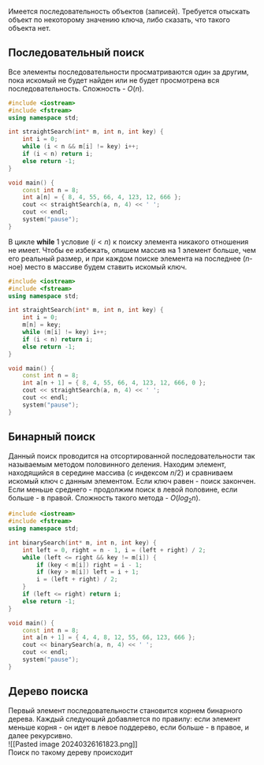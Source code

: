 Имеется последовательность объектов (записей). Требуется отыскать объект по некоторому значению ключа, либо сказать, что такого объекта нет.
## Последовательный поиск
Все элементы последовательности просматриваются один за другим, пока искомый не будет найден или не будет просмотрена вся последовательность. Сложность - $O(n)$.  
```cpp
#include <iostream>
#include <fstream>
using namespace std;

int straightSearch(int* m, int n, int key) {
	int i = 0;
	while (i < n && m[i] != key) i++;
	if (i < n) return i;
	else return -1;
}

void main() {
	const int n = 8;
	int a[n] = { 8, 4, 55, 66, 4, 123, 12, 666 };
	cout << straightSearch(a, n, 4) << ' ';
	cout << endl;
	system("pause");
}
```
В цикле **while** 1 условие ($i<n$) к поиску элемента никакого отношения не имеет. Чтобы ее избежать, опишем массив на 1 элемент больше, чем его реальный размер, и при каждом поиске элемента на последнее ($n$-ное) место в массиве будем ставить искомый ключ.
```cpp
#include <iostream>
#include <fstream>
using namespace std;

int straightSearch(int* m, int n, int key) {
	int i = 0;
	m[n] = key;
	while (m[i] != key) i++;
	if (i < n) return i;
	else return -1;
}

void main() {
	const int n = 8;
	int a[n + 1] = { 8, 4, 55, 66, 4, 123, 12, 666, 0 };
	cout << straightSearch(a, n, 4) << ' ';
	cout << endl;
	system("pause");
}
```
## Бинарный поиск
Данный поиск проводится на отсортированной последовательности так называемым методом половинного деления. Находим элемент, находящийся в середине массива (с индексом $n/2$) и сравниваем искомый ключ с данным элементом. Если ключ равен - поиск закончен. Если меньше среднего - продолжим поиск в левой половине, если больше - в правой. Сложность такого метода - $O(log_2n)$.
```cpp
#include <iostream>
#include <fstream>
using namespace std;

int binarySearch(int* m, int n, int key) {
	int left = 0, right = n - 1, i = (left + right) / 2;
	while (left <= right && key != m[i]) {
		if (key < m[i]) right = i - 1;
		if (key > m[i]) left = i + 1;
		i = (left + right) / 2;
	}
	if (left <= right) return i;
	else return -1;
}

void main() {
	const int n = 8;
	int a[n + 1] = { 4, 4, 8, 12, 55, 66, 123, 666 };
	cout << binarySearch(a, n, 4) << ' ';
	cout << endl;
	system("pause");
}
```
## Дерево поиска
Первый элемент последовательности становится корнем бинарного дерева. Каждый следующий добавляется по правилу: если элемент меньше корня - он идет в левое поддерево, если больше - в правое, и далее рекурсивно.  
![[Pasted image 20240326161823.png]]  
Поиск по такому дереву происходит 